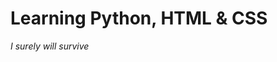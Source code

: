 # Learning Python, HTML & CSS
_I surely will survive_

<!--
Some of my contacts: 
* VK - https://vk.com/artematrr
* Stepik - https://stepik.org/users/399077535
-->
